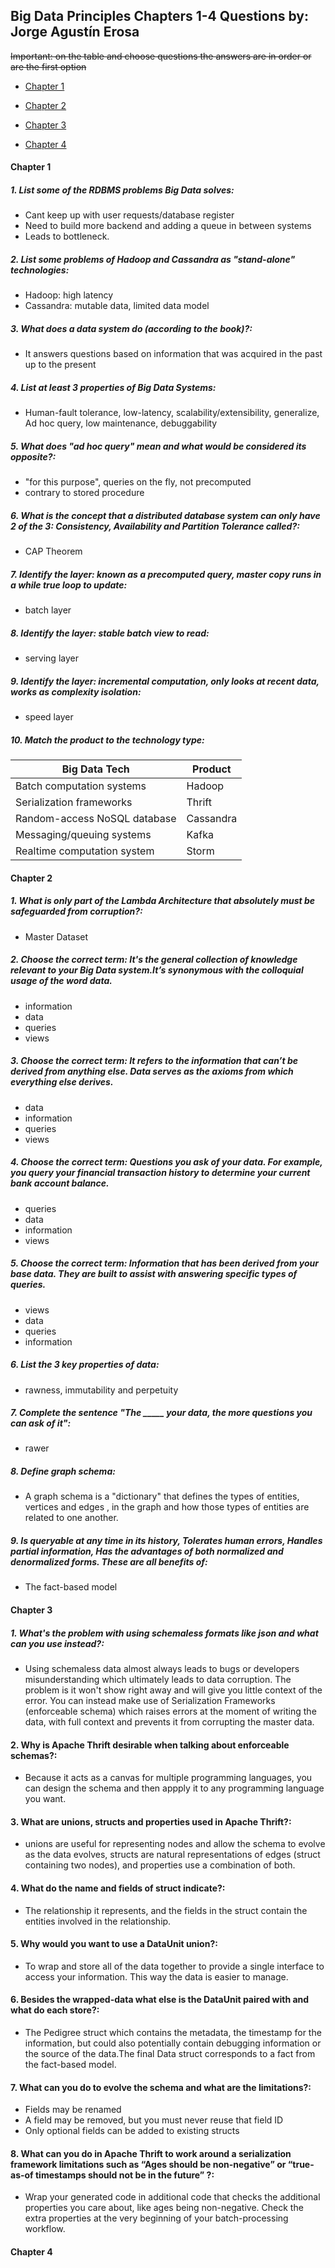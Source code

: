 ## Big Data Principles Chapters 1-4 Questions by: Jorge Agustín Erosa

~~Important: on the table and choose questions the answers are in order or are the first option~~

- [Chapter 1](#chapter-1)
  
- [Chapter 2](#chapter-2)

- [Chapter 3](#chapter-3)
  
- [Chapter 4](#chapter-4)




#### Chapter 1

##### 1. List some of the RDBMS problems Big Data solves: 
  - Cant keep up with user requests/database register
  - Need to build more backend and adding a queue in between systems
  - Leads to bottleneck.

##### 2. List some problems of Hadoop and Cassandra as "stand-alone" technologies:
  - Hadoop: high latency
  - Cassandra: mutable data, limited data model
  
##### 3. What does a data system do (according to the book)?:
  - It answers questions based on information that was acquired in the past up to the present
  
##### 4. List at least 3 properties of Big Data Systems:
  - Human-fault tolerance, low-latency, scalability/extensibility, generalize, Ad hoc query, low maintenance, debuggability
  
##### 5. What does "ad hoc query" mean and what would be considered its opposite?:
  - "for this purpose", queries on the fly, not precomputed
  - contrary to stored procedure

##### 6. What is the concept that a distributed database system can only have 2 of the 3: Consistency, Availability and Partition Tolerance called?:
  - CAP Theorem
 
##### 7. Identify the layer: known as a precomputed query, master copy runs in a while true loop to update:
  - batch layer
  
##### 8. Identify the layer: stable batch view to read:
  - serving layer
 
##### 9. Identify the layer: incremental computation, only looks at recent data, works as complexity isolation:
  - speed layer
  
##### 10. Match the product to the technology type:
Big Data Tech                 | Product
------------------------------| -------------
Batch computation systems     | Hadoop
Serialization frameworks      | Thrift
Random-access NoSQL database  | Cassandra
Messaging/queuing systems     | Kafka
Realtime computation system   | Storm



#### Chapter 2

##### 1. What is only part of the Lambda Architecture that absolutely must be safeguarded from corruption?:
  - Master Dataset

##### 2. Choose the correct term: It's the general collection of knowledge relevant to your Big Data system.It’s synonymous with the colloquial usage of the word data.
  - information
  - data
  - queries
  - views
  
##### 3. Choose the correct term: It refers to the information that can’t be derived from anything else. Data serves as the axioms from which everything else derives.
  - data
  - information
  - queries
  - views
  
##### 4. Choose the correct term: Questions you ask of your data. For example, you query your financial transaction history to determine your current bank account balance.
  - queries
  - data
  - information
  - views
  
##### 5. Choose the correct term: Information that has been derived from your base data. They are built to assist with answering specific types of queries.
  - views
  - data
  - queries
  - information

##### 6. List the 3 key properties of data:
  - rawness, immutability and perpetuity
  
##### 7. Complete the sentence "The _____ your data, the more questions you can ask of it":
  - rawer

##### 8. Define graph schema:
  - A graph schema is a "dictionary" that defines the types of entities, vertices and edges , in the graph and how those types of entities are related to one another. 
  
##### 9. Is queryable at any time in its history, Tolerates human errors, Handles partial information, Has the advantages of both normalized and denormalized forms. These are all benefits of:
  - The fact-based model
  
  
  
  
#### Chapter 3

##### 1. What's the problem with using schemaless formats like json and what can you use instead?:
  - Using schemaless data almost always leads to bugs or developers misunderstanding which ultimately leads to data corruption. The problem is it won't show right away and will give you little context of the error. You can instead make use of Serialization Frameworks (enforceable schema) which raises errors at the moment of writing the data, with full context and prevents it from corrupting the master data.
  
#### 2. Why is Apache Thrift desirable when talking about enforceable schemas?:
  - Because it acts as a canvas for multiple programming languages, you can design the schema and then appply it to any programming language you want.
  
#### 3. What are unions, structs and properties used in Apache Thrift?:
  - unions are useful for representing nodes and allow the schema to evolve as the data evolves, structs are natural representations of edges (struct containing two nodes), and properties use a combination of both.

#### 4. What do the name and fields of struct indicate?:
  - The relationship it represents, and the fields in the struct contain the entities involved in the relationship.

#### 5. Why would you want to use a DataUnit union?:
  - To wrap and store all of the data together to provide a single interface to access your information. This way the data is easier to manage.
  
#### 6. Besides the wrapped-data what else is the DataUnit paired with and what do each store?:
  - The Pedigree struct which contains the metadata, the timestamp for the information, but could also potentially contain debugging information or the source of the data.The final Data struct corresponds to a fact from the fact-based model.
  
#### 7. What can you do to evolve the schema and what are the limitations?:
  - Fields may be renamed
  - A field may be removed, but you must never reuse that field ID
  - Only optional fields can be added to existing structs

#### 8. What can you do in Apache Thrift to work around a serialization framework limitations such as “Ages should be non-negative” or “true-as-of timestamps should not be in the future” ?:
  - Wrap your generated code in additional code that checks the additional properties you care about, like ages being non-negative. Check the extra properties at the very beginning of your batch-processing workflow.



#### Chapter 4

